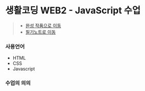 # 생활코딩 WEB2 - JavaScript 수업

> * [완성 작품으로 이동](https://kshyun1223.github.io/web2_javascript/)
> * [필기노트로 이동]()

### 사용언어
* HTML
* CSS
* Javascript

### 수업의 의의
